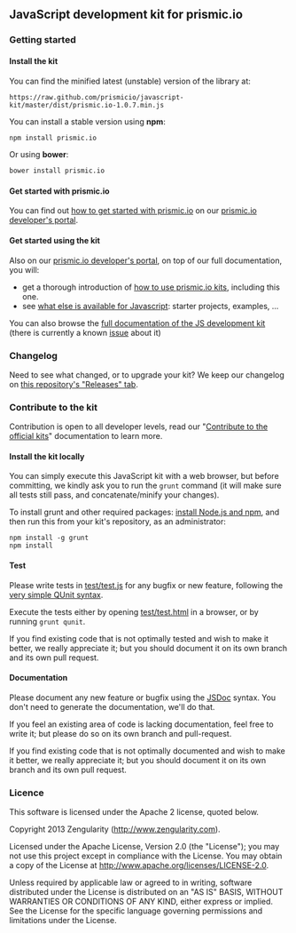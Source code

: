 ## JavaScript development kit for prismic.io

### Getting started

#### Install the kit

You can find the minified latest (unstable) version of the library at:

```
https://raw.github.com/prismicio/javascript-kit/master/dist/prismic.io-1.0.7.min.js
```

You can install a stable version using __npm__:

```sh
npm install prismic.io
```

Or using __bower__:

```sh
bower install prismic.io
```


#### Get started with prismic.io

You can find out [how to get started with prismic.io](https://developers.prismic.io/documentation/UjBaQsuvzdIHvE4D/getting-started) on our [prismic.io developer's portal](https://developers.prismic.io/).

#### Get started using the kit

Also on our [prismic.io developer's portal](https://developers.prismic.io/), on top of our full documentation, you will:
 * get a thorough introduction of [how to use prismic.io kits](https://developers.prismic.io/documentation/UjBe8bGIJ3EKtgBZ/api-documentation#kits-and-helpers), including this one.
 * see [what else is available for Javascript](https://developers.prismic.io/technologies/UjBh28uvzeMJvE4i/javascript): starter projects, examples, ...

 You can also browse the [full documentation of the JS development kit](http://prismicio.github.io/javascript-kit/) (there is currently a known [issue](#10) about it)

### Changelog

Need to see what changed, or to upgrade your kit? We keep our changelog on [this repository's "Releases" tab](https://github.com/prismicio/javascript-kit/releases).

### Contribute to the kit

Contribution is open to all developer levels, read our "[Contribute to the official kits](https://developers.prismic.io/documentation/UszOeAEAANUlwFpp/contribute-to-the-official-kits)" documentation to learn more.

#### Install the kit locally

You can simply execute this JavaScript kit with a web browser, but before committing, we kindly ask you to run the ```grunt``` command (it will make sure all tests still pass, and concatenate/minify your changes).

To install grunt and other required packages: [install Node.js and npm](http://www.joyent.com/blog/installing-node-and-npm/), and then run this from your kit's repository, as an administrator:
```
npm install -g grunt
npm install
```

#### Test

Please write tests in [test/test.js](test/test.js) for any bugfix or new feature, following the [very simple QUnit syntax](http://qunitjs.com/).

Execute the tests either by opening [test/test.html](test/test.html) in a browser, or by running ```grunt qunit```.

If you find existing code that is not optimally tested and wish to make it better, we really appreciate it; but you should document it on its own branch and its own pull request.

#### Documentation

Please document any new feature or bugfix using the [JSDoc](http://usejsdoc.org/) syntax. You don't need to generate the documentation, we'll do that.

If you feel an existing area of code is lacking documentation, feel free to write it; but please do so on its own branch and pull-request.

If you find existing code that is not optimally documented and wish to make it better, we really appreciate it; but you should document it on its own branch and its own pull request.

### Licence

This software is licensed under the Apache 2 license, quoted below.

Copyright 2013 Zengularity (http://www.zengularity.com).

Licensed under the Apache License, Version 2.0 (the "License"); you may not use this project except in compliance with the License. You may obtain a copy of the License at http://www.apache.org/licenses/LICENSE-2.0.

Unless required by applicable law or agreed to in writing, software distributed under the License is distributed on an "AS IS" BASIS, WITHOUT WARRANTIES OR CONDITIONS OF ANY KIND, either express or implied. See the License for the specific language governing permissions and limitations under the License.
